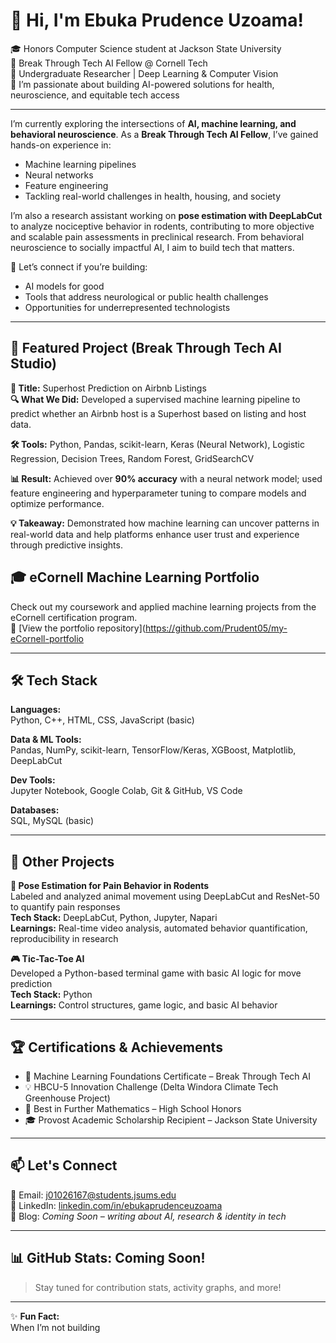 # 👋 Hi, I'm Ebuka Prudence Uzoama!

🎓 Honors Computer Science student at Jackson State University  
🤖 Break Through Tech AI Fellow @ Cornell Tech  
🔬 Undergraduate Researcher | Deep Learning & Computer Vision  
🌱 I’m passionate about building AI-powered solutions for health, neuroscience, and equitable tech access

---

I’m currently exploring the intersections of **AI, machine learning, and behavioral neuroscience**. As a **Break Through Tech AI Fellow**, I’ve gained hands-on experience in:
- Machine learning pipelines
- Neural networks
- Feature engineering
- Tackling real-world challenges in health, housing, and society

I’m also a research assistant working on **pose estimation with DeepLabCut** to analyze nociceptive behavior in rodents, contributing to more objective and scalable pain assessments in preclinical research. From behavioral neuroscience to socially impactful AI, I aim to build tech that matters.

💬 Let’s connect if you’re building:
- AI models for good
- Tools that address neurological or public health challenges
- Opportunities for underrepresented technologists

---

## 🌟 Featured Project (Break Through Tech AI Studio)

**🏡 Title:** Superhost Prediction on Airbnb Listings  
**🔍 What We Did:** Developed a supervised machine learning pipeline to predict whether an Airbnb host is a Superhost based on listing and host data.

**🛠 Tools:** Python, Pandas, scikit-learn, Keras (Neural Network), Logistic Regression, Decision Trees, Random Forest, GridSearchCV

**📊 Result:** Achieved over **90% accuracy** with a neural network model; used feature engineering and hyperparameter tuning to compare models and optimize performance.

**💡 Takeaway:** Demonstrated how machine learning can uncover patterns in real-world data and help platforms enhance user trust and experience through predictive insights.

## 🎓 eCornell Machine Learning Portfolio

Check out my coursework and applied machine learning projects from the eCornell certification program.  
📁 [View the portfolio repository](https://github.com/Prudent05/my-eCornell-portfolio

---

## 🛠 Tech Stack

**Languages:**  
Python, C++, HTML, CSS, JavaScript (basic)

**Data & ML Tools:**  
Pandas, NumPy, scikit-learn, TensorFlow/Keras, XGBoost, Matplotlib, DeepLabCut

**Dev Tools:**  
Jupyter Notebook, Google Colab, Git & GitHub, VS Code

**Databases:**  
SQL, MySQL (basic)

---

## 🚀 Other Projects

**🧠 Pose Estimation for Pain Behavior in Rodents**  
Labeled and analyzed animal movement using DeepLabCut and ResNet-50 to quantify pain responses  
**Tech Stack:** DeepLabCut, Python, Jupyter, Napari  
**Learnings:** Real-time video analysis, automated behavior quantification, reproducibility in research  

**🎮 Tic-Tac-Toe AI**  
Developed a Python-based terminal game with basic AI logic for move prediction  
**Tech Stack:** Python  
**Learnings:** Control structures, game logic, and basic AI behavior

---

## 🏆 Certifications & Achievements
- 🧠 Machine Learning Foundations Certificate – Break Through Tech AI
- 💡 HBCU-5 Innovation Challenge (Delta Windora Climate Tech Greenhouse Project)
- 🥇 Best in Further Mathematics – High School Honors
- 🎓 Provost Academic Scholarship Recipient – Jackson State University

---

## 📫 Let's Connect

📧 Email: j01026167@students.jsums.edu  
💼 LinkedIn: [linkedin.com/in/ebukaprudenceuzoama](https://www.linkedin.com/in/ebukaprudenceuzoama/)  
📘 Blog: *Coming Soon – writing about AI, research & identity in tech*

---

## 📊 GitHub Stats: Coming Soon!
> Stay tuned for contribution stats, activity graphs, and more!

---

✨ **Fun Fact:**  
When I’m not building

